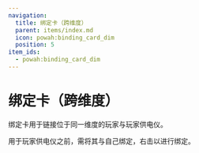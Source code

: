 ```yaml
---
navigation:
  title: 绑定卡（跨维度）
  parent: items/index.md
  icon: powah:binding_card_dim
  position: 5
item_ids:
  - powah:binding_card_dim
---
```


# 绑定卡（跨维度）

绑定卡用于链接位于同一维度的玩家与玩家供电仪。 

用于玩家供电仪之前，需将其与自己绑定，右击以进行绑定。 

<Row>
<RecipesFor id="powah:binding_card_dim" />
</Row>